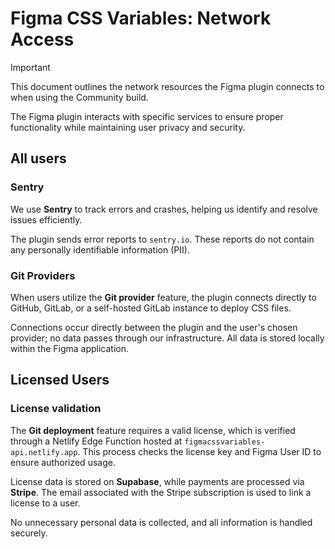 # Figma CSS Variables: Network Access

> [!IMPORTANT]
> This document outlines the network resources the Figma plugin connects to when using the Community build.

The Figma plugin interacts with specific services to ensure proper functionality while maintaining user privacy and security.

## All users

### Sentry

We use **Sentry** to track errors and crashes, helping us identify and resolve issues efficiently.

The plugin sends error reports to `sentry.io`. These reports do not contain any personally identifiable information (PII).

### Git Providers

When users utilize the **Git provider** feature, the plugin connects directly to GitHub, GitLab, or a self-hosted GitLab instance to deploy CSS files.

Connections occur directly between the plugin and the user's chosen provider; no data passes through our infrastructure. All data is stored locally within the Figma application.

## Licensed Users

### License validation

The **Git deployment** feature requires a valid license, which is verified through a Netlify Edge Function hosted at `figmacssvariables-api.netlify.app`. This process checks the license key and Figma User ID to ensure authorized usage.

License data is stored on **Supabase**, while payments are processed via **Stripe**. The email associated with the Stripe subscription is used to link a license to a user.

No unnecessary personal data is collected, and all information is handled securely.
